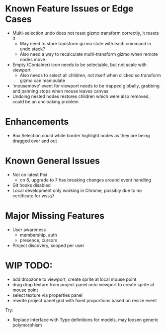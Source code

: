 # Known Feature Issues or Edge Cases

* Multi-selection undo does not reset gizmo transform correctly, it resets it
    - May need to store transform gizmo state with each command in undo stack?
    - Also need a way to recalculate multi-transform gizmo when remote nodes move
* Empty (Container) icon needs to be selectable, but not scale with viewport
    - Also needs to select all children, not itself when clicked so transform gizmo can manipulate
* 'mousemove' event for viewport needs to be trapped globally, grabbing and panning stops when mouse leaves canvas
* Undoing nested nodes restores children which were also removed, could be an uncloaking problem

# Enhancements

* Box Selection could white border highlight nodes as they are being dragged over and out

# Known General Issues

* Not on latest Pixi
    - on 6, upgrade to 7 has breaking changes around event handling
* Git hooks disabled
* Local development only working in Chrome, possibly due to no certificate for wss://

# Major Missing Features

* User awareness
    - membership, auth
    - presence, cursors
* Project discovery, scoped per user

# WIP TODO:

* add dropzone to viewport, create sprite at local mouse point
* drag drop texture from project panel onto viewport to create sprite at mouse point
* select texture via properties panel
* rewrite project panel grid with fixed proportions based on resize event

Try:
* Replace Interface with Type definitions for models, may loosen generic polymorphism
